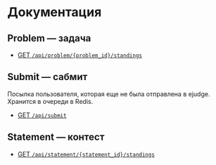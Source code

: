 # Документация

## Problem &mdash; задача
* [GET `/api/problem/{problem_id}/standings`](problem/standings.md)


## Submit &mdash; сабмит
Посылка пользователя, которая еще не была отправлена в ejudge. Хранится в очереди в Redis.
* [GET `/api/submit`](submit/get.md)


## Statement &mdash; контест
* [GET `/api/statement/{statement_id}/standings`](statement/standings.md)
